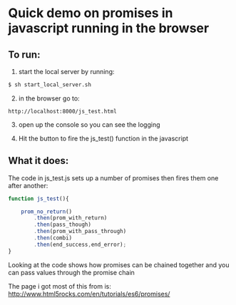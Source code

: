# Quick demo on promises in javascript running in the browser

## To run:

1) start the local server by running: 

```bash
$ sh start_local_server.sh
```

2) in the browser go to: 

```http
http://localhost:8000/js_test.html
```

3) open up the console so you can see the logging

4) Hit the button to fire the js_test() function in the javascript


## What it does:

The code in js_test.js sets up a number of promises then fires them one after another:

```js
function js_test(){

    prom_no_return()
        .then(prom_with_return)
        .then(pass_though)
        .then(prom_with_pass_through)
        .then(combi)
        .then(end_success,end_error);
}
```


Looking at the code shows how promises can be chained together and you can pass values through the promise chain

The page i got most of this from is: http://www.html5rocks.com/en/tutorials/es6/promises/

